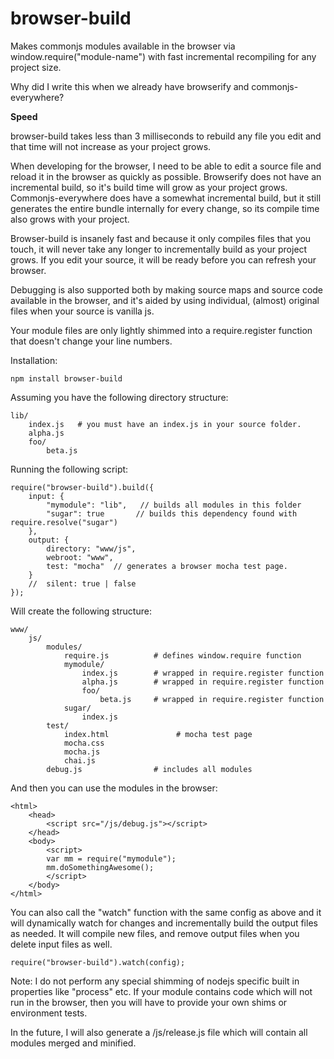 browser-build
=============

Makes commonjs modules available in the browser via window.require("module-name") with fast incremental recompiling for any project size.

Why did I write this when we already have browserify and commonjs-everywhere?

**Speed**

browser-build takes less than 3 milliseconds to rebuild any file you edit and that time will not increase as your project grows.

When developing for the browser, I need to be able to edit a source file and reload it in the browser as quickly as possible.  Browserify does not have an incremental build, so it's build time will grow as your project grows. Commonjs-everywhere does have a somewhat incremental build, but it still generates the entire bundle internally for every change, so its compile time also grows with your project.

Browser-build is insanely fast and because it only compiles files that you touch, it will never take any longer to incrementally build as your project grows.  If you edit your source, it will be ready before you can refresh your browser.

Debugging is also supported both by making source maps and source code available in the browser, and it's aided by using individual, (almost) original files when your source is vanilla js.

Your module files are only lightly shimmed into a require.register function that doesn't change your line numbers.

Installation:

    npm install browser-build

Assuming you have the following directory structure:

    lib/
        index.js   # you must have an index.js in your source folder.
        alpha.js
        foo/
            beta.js

Running the following script:

    require("browser-build").build({
        input: {
            "mymodule": "lib",   // builds all modules in this folder
            "sugar": true       // builds this dependency found with require.resolve("sugar")
        },
        output: {
            directory: "www/js",
            webroot: "www",
            test: "mocha"  // generates a browser mocha test page.
        }
        //  silent: true | false
    });

Will create the following structure:

    www/
        js/
            modules/
                require.js          # defines window.require function
                mymodule/
                    index.js        # wrapped in require.register function
                    alpha.js        # wrapped in require.register function
                    foo/
                        beta.js     # wrapped in require.register function
                sugar/
                    index.js
            test/
                index.html               # mocha test page
                mocha.css
                mocha.js
                chai.js
            debug.js                # includes all modules

And then you can use the modules in the browser:

    <html>
        <head>
            <script src="/js/debug.js"></script>
        </head>
        <body>
            <script>
            var mm = require("mymodule");
            mm.doSomethingAwesome();
            </script>
        </body>
    </html>

You can also call the "watch" function with the same config as above and it will dynamically watch for changes and incrementally build the output files as needed.  It will compile new files, and remove output files when you delete input files as well.

    require("browser-build").watch(config);

Note: I do not perform any special shimming of nodejs specific built in properties like "process" etc.  If your module contains code which will not run in the browser, then you will have to provide your own shims or environment tests.

In the future, I will also generate a /js/release.js file which will contain all modules merged and minified.
